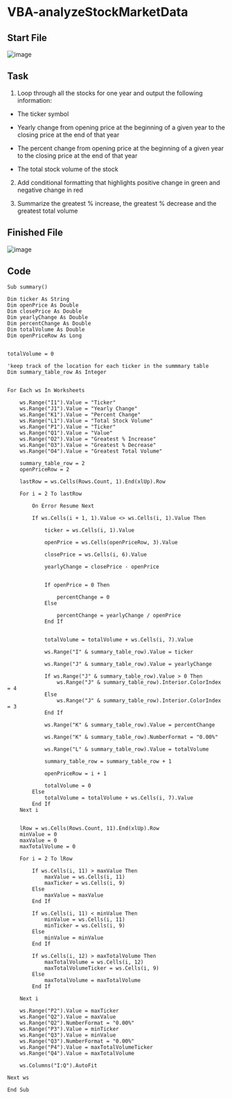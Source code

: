 # VBA-analyzeStockMarketData

## Start File
![image](https://user-images.githubusercontent.com/52837649/90347008-8044cf80-dffb-11ea-9788-6677db51c4de.png)

## Task
1. Loop through all the stocks for one year and output the following information:

- The ticker symbol

- Yearly change from opening price at the beginning of a given year to the closing price at the end of that year

- The percent change from opening price at the beginning of a given year to the closing price at the end of that year

- The total stock volume of the stock

2. Add conditional formatting that highlights positive change in green and negative change in red

3. Summarize the greatest % increase, the greatest % decrease and the greatest total volume

## Finished File
![image](https://user-images.githubusercontent.com/52837649/90348143-80949900-e002-11ea-91b7-8dc8a309c306.png)

## Code
```
Sub summary()

Dim ticker As String
Dim openPrice As Double
Dim closePrice As Double
Dim yearlyChange As Double
Dim percentChange As Double
Dim totalVolume As Double
Dim openPriceRow As Long


totalVolume = 0

'keep track of the location for each ticker in the summmary table
Dim summary_table_row As Integer


For Each ws In Worksheets
    
    ws.Range("I1").Value = "Ticker"
    ws.Range("J1").Value = "Yearly Change"
    ws.Range("K1").Value = "Percent Change"
    ws.Range("L1").Value = "Total Stock Volume"
    ws.Range("P1").Value = "Ticker"
    ws.Range("Q1").Value = "Value"
    ws.Range("O2").Value = "Greatest % Increase"
    ws.Range("O3").Value = "Greatest % Decrease"
    ws.Range("O4").Value = "Greatest Total Volume"

    summary_table_row = 2
    openPriceRow = 2

    lastRow = ws.Cells(Rows.Count, 1).End(xlUp).Row
    
    For i = 2 To lastRow
        
        On Error Resume Next
    
        If ws.Cells(i + 1, 1).Value <> ws.Cells(i, 1).Value Then
        
            ticker = ws.Cells(i, 1).Value
            
            openPrice = ws.Cells(openPriceRow, 3).Value
            
            closePrice = ws.Cells(i, 6).Value
            
            yearlyChange = closePrice - openPrice
            
            
            If openPrice = 0 Then
            
                percentChange = 0
            Else
                
                percentChange = yearlyChange / openPrice
            End If
            
            
            totalVolume = totalVolume + ws.Cells(i, 7).Value
            
            ws.Range("I" & summary_table_row).Value = ticker
            
            ws.Range("J" & summary_table_row).Value = yearlyChange
            
            If ws.Range("J" & summary_table_row).Value > 0 Then
                ws.Range("J" & summary_table_row).Interior.ColorIndex = 4
            Else
                ws.Range("J" & summary_table_row).Interior.ColorIndex = 3
            End If
                
            ws.Range("K" & summary_table_row).Value = percentChange
            
            ws.Range("K" & summary_table_row).NumberFormat = "0.00%"
            
            ws.Range("L" & summary_table_row).Value = totalVolume
            
            summary_table_row = summary_table_row + 1
            
            openPriceRow = i + 1
            
            totalVolume = 0
        Else
            totalVolume = totalVolume + ws.Cells(i, 7).Value
        End If
    Next i
    
    
    lRow = ws.Cells(Rows.Count, 11).End(xlUp).Row
    minValue = 0
    maxValue = 0
    maxTotalVolume = 0
    
    For i = 2 To lRow
    
        If ws.Cells(i, 11) > maxValue Then
            maxValue = ws.Cells(i, 11)
            maxTicker = ws.Cells(i, 9)
        Else
            maxValue = maxValue
        End If
        
        If ws.Cells(i, 11) < minValue Then
            minValue = ws.Cells(i, 11)
            minTicker = ws.Cells(i, 9)
        Else
            minValue = minValue
        End If
        
        If ws.Cells(i, 12) > maxTotalVolume Then
            maxTotalVolume = ws.Cells(i, 12)
            maxTotalVolumeTicker = ws.Cells(i, 9)
        Else
            maxTotalVolume = maxTotalVolume
        End If
        
    Next i
    
    ws.Range("P2").Value = maxTicker
    ws.Range("Q2").Value = maxValue
    ws.Range("Q2").NumberFormat = "0.00%"
    ws.Range("P3").Value = minTicker
    ws.Range("Q3").Value = minValue
    ws.Range("Q3").NumberFormat = "0.00%"
    ws.Range("P4").Value = maxTotalVolumeTicker
    ws.Range("Q4").Value = maxTotalVolume
    
    ws.Columns("I:Q").AutoFit
    
Next ws

End Sub



```
